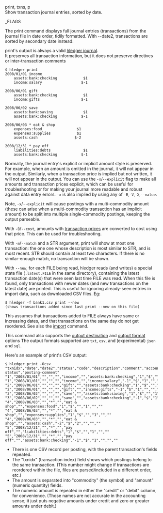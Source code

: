 print, txns, p\
Show transaction journal entries, sorted by date. 

_FLAGS

The print command displays full journal entries (transactions) from
the journal file in date order, tidily formatted.
With --date2, transactions are sorted by secondary date instead.

print's output is always a valid [hledger journal](/hledger.html).  
It preserves all transaction information, but it does not preserve
directives or inter-transaction comments

```shell
$ hledger print
2008/01/01 income
    assets:bank:checking            $1
    income:salary                  $-1

2008/06/01 gift
    assets:bank:checking            $1
    income:gifts                   $-1

2008/06/02 save
    assets:bank:saving              $1
    assets:bank:checking           $-1

2008/06/03 * eat & shop
    expenses:food                $1
    expenses:supplies            $1
    assets:cash                 $-2

2008/12/31 * pay off
    liabilities:debts               $1
    assets:bank:checking           $-1
```

Normally, the journal entry's explicit or implicit amount style is preserved.
For example, when an amount is omitted in the journal, it will not appear in the output.
Similarly, when a transaction price is implied but not written, it will not appear in the output.
You can use the `-x`/`--explicit` flag to make all amounts and transaction prices explicit, 
which can be useful for troubleshooting or for making your journal more readable and
robust against data entry errors.
`-x` is also implied by using any of `-B`,`-V`,`-X`,`--value`.

Note, `-x`/`--explicit` will cause postings with a multi-commodity amount
(these can arise when a multi-commodity transaction has an implicit amount)
to be split into multiple single-commodity postings, 
keeping the output parseable.

With `-B`/`--cost`, amounts with [transaction prices](/hledger.html#transaction-prices)
are converted to cost using that price. This can be used for troubleshooting.

With `-m`/`--match` and a STR argument, print will show at most one transaction: the one 
one whose description is most similar to STR, and is most recent. STR should contain at
least two characters. If there is no similar-enough match, no transaction will be shown.

With `--new`, for each FILE being read, hledger reads (and writes) a special 
state file (`.latest.FILE` in the same directory), containing the latest transaction date(s)
that were seen last time FILE was read. When this file is found, only transactions 
with newer dates (and new transactions on the latest date) are printed.
This is useful for ignoring already-seen entries in import data, such as downloaded CSV files.
Eg:

```shell
$ hledger -f bank1.csv print --new
(shows transactions added since last print --new on this file)
```

This assumes that transactions added to FILE always have same or increasing dates, 
and that transactions on the same day do not get reordered.
See also the [import](#import) command.    

This command also supports the
[output destination](hledger.html#output-destination) and
[output format](hledger.html#output-format) options
The output formats supported are
`txt`, `csv`, and (experimental) `json` and `sql`.

Here's an example of print's CSV output:

```shell
$ hledger print -Ocsv
"txnidx","date","date2","status","code","description","comment","account","amount","commodity","credit","debit","posting-status","posting-comment"
"1","2008/01/01","","","","income","","assets:bank:checking","1","$","","1","",""
"1","2008/01/01","","","","income","","income:salary","-1","$","1","","",""
"2","2008/06/01","","","","gift","","assets:bank:checking","1","$","","1","",""
"2","2008/06/01","","","","gift","","income:gifts","-1","$","1","","",""
"3","2008/06/02","","","","save","","assets:bank:saving","1","$","","1","",""
"3","2008/06/02","","","","save","","assets:bank:checking","-1","$","1","","",""
"4","2008/06/03","","*","","eat & shop","","expenses:food","1","$","","1","",""
"4","2008/06/03","","*","","eat & shop","","expenses:supplies","1","$","","1","",""
"4","2008/06/03","","*","","eat & shop","","assets:cash","-2","$","2","","",""
"5","2008/12/31","","*","","pay off","","liabilities:debts","1","$","","1","",""
"5","2008/12/31","","*","","pay off","","assets:bank:checking","-1","$","1","","",""
```

- There is one CSV record per posting, with the parent transaction's fields repeated.
- The "txnidx" (transaction index) field shows which postings belong to the same transaction.
  (This number might change if transactions are reordered within the file,
  files are parsed/included in a different order, etc.)
- The amount is separated into "commodity" (the symbol) and "amount" (numeric quantity) fields.
- The numeric amount is repeated in either the "credit" or "debit" column, for convenience.
  (Those names are not accurate in the accounting sense; it just puts negative amounts under
  credit and zero or greater amounts under debit.)

